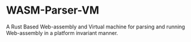 # WASM-Parser-VM
A Rust Based Web-assembly and Virtual machine for parsing and running Web-assembly in a platform invariant manner.
